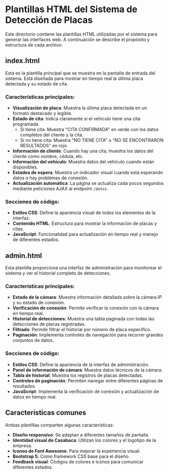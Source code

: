 # Plantillas HTML del Sistema de Detección de Placas

Este directorio contiene las plantillas HTML utilizadas por el sistema para generar las interfaces web. A continuación se describe el propósito y estructura de cada archivo:

## index.html

Esta es la plantilla principal que se muestra en la pantalla de entrada del sistema. Está diseñada para mostrar en tiempo real la última placa detectada y su estado de cita.

### Características principales:

- **Visualización de placa**: Muestra la última placa detectada en un formato destacado y legible.
- **Estado de cita**: Indica claramente si el vehículo tiene una cita programada.
  - Si tiene cita: Muestra "CITA CONFIRMADA" en verde con los datos completos del cliente y la cita.
  - Si no tiene cita: Muestra "NO TIENE CITA" o "NO SE ENCONTRARON RESULTADOS" en rojo.
- **Información de cliente**: Cuando hay una cita, muestra los datos del cliente como nombre, cédula, etc.
- **Información del vehículo**: Muestra datos del vehículo cuando están disponibles.
- **Estados de espera**: Muestra un indicador visual cuando está esperando datos o hay problemas de conexión.
- **Actualización automática**: La página se actualiza cada pocos segundos mediante peticiones AJAX al endpoint `/datos`.

### Secciones de código:

- **Estilos CSS**: Define la apariencia visual de todos los elementos de la interfaz.
- **Contenido HTML**: Estructura para mostrar la información de placas y citas.
- **JavaScript**: Funcionalidad para actualización en tiempo real y manejo de diferentes estados.

## admin.html

Esta plantilla proporciona una interfaz de administración para monitorear el sistema y ver el historial completo de detecciones.

### Características principales:

- **Estado de la cámara**: Muestra información detallada sobre la cámara IP y su estado de conexión.
- **Verificación de conexión**: Permite verificar la conexión con la cámara en tiempo real.
- **Historial de detecciones**: Muestra una tabla paginada con todas las detecciones de placas registradas.
- **Filtrado**: Permite filtrar el historial por número de placa específico.
- **Paginación**: Implementa controles de navegación para recorrer grandes conjuntos de datos.

### Secciones de código:

- **Estilos CSS**: Define la apariencia de la interfaz de administración.
- **Panel de información de cámara**: Muestra datos técnicos de la cámara.
- **Tabla de historial**: Muestra los registros de placas detectadas.
- **Controles de paginación**: Permiten navegar entre diferentes páginas de resultados.
- **JavaScript**: Implementa la verificación de conexión y actualización de datos en tiempo real.

## Características comunes

Ambas plantillas comparten algunas características:

- **Diseño responsivo**: Se adaptan a diferentes tamaños de pantalla.
- **Identidad visual de Casabaca**: Utilizan los colores y el logotipo de la empresa.
- **Iconos de Font Awesome**: Para mejorar la experiencia visual.
- **Bootstrap 5**: Como framework CSS base para el diseño.
- **Feedback visual**: Códigos de colores e iconos para comunicar diferentes estados. 